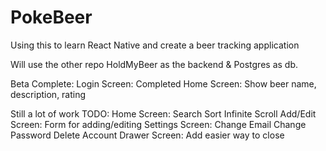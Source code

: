 # PokeBeer
Using this to learn React Native and create a beer tracking application

Will use the other repo HoldMyBeer as the backend & Postgres as db.

Beta Complete:
Login Screen:
    Completed
Home Screen:
    Show beer name, description, rating

Still a lot of work TODO:
Home Screen:
    Search
    Sort
    Infinite Scroll
Add/Edit Screen:
    Form for adding/editing
Settings Screen:
    Change Email
    Change Password
    Delete Account
Drawer Screen:
    Add easier way to close